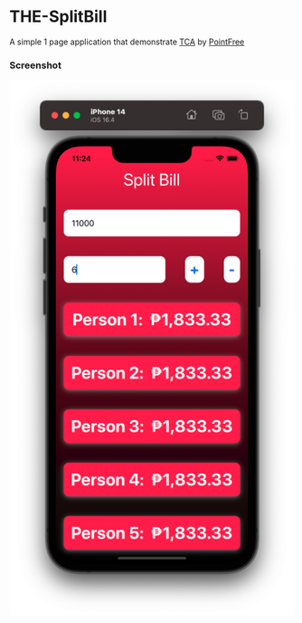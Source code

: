 # THE-SplitBill
A simple 1 page application that demonstrate [TCA](https://github.com/pointfreeco/swift-composable-architecture) by [PointFree](https://www.pointfree.co/)

### Screenshot
![Screen Shot](https://github.com/vlainvaldez/THE-SplitBill/blob/main/Screenshot.png)
